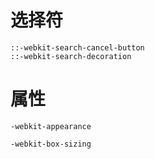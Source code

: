 #	选择符

	::-webkit-search-cancel-button
	::-webkit-search-decoration


#	属性

	-webkit-appearance

 	-webkit-box-sizing
